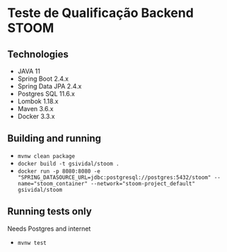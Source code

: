 # Teste de Qualificação Backend STOOM

## Technologies
* JAVA 11
* Spring Boot 2.4.x
* Spring Data JPA 2.4.x
* Postgres SQL 11.6.x
* Lombok 1.18.x
* Maven 3.6.x
* Docker 3.3.x

## Building and running

* `mvnw clean package`
* `docker build -t gsividal/stoom .`
* `docker run -p 8080:8080 -e "SPRING_DATASOURCE_URL=jdbc:postgresql://postgres:5432/stoom" --name="stoom_container" --network="stoom-project_default" gsividal/stoom`

## Running tests only

Needs Postgres and internet

* `mvnw test`